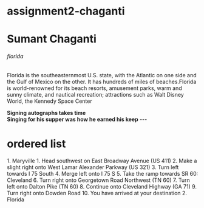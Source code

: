 # assignment2-chaganti
<h1>Sumant Chaganti</h1>
<h6>florida</h6>
<p>Florida is the southeasternmost U.S. state, with the Atlantic on one side and the Gulf of Mexico on the other. It has hundreds of miles of beaches.Florida is world-renowned for its beach resorts, amusement parks, warm and sunny climate, and nautical recreation; attractions such as Walt Disney World, the Kennedy Space Center</p>
<b>Signing autographs takes time</b><br>
<b>Singing for his supper was how he earned his keep</b>
---
<h1>ordered list</h1>
1. Maryville
  1. Head southwest on East Broadway Avenue (US 411)
  2. Make a slight right onto West Lamar Alexander Parkway (US 321)
  3. Turn left towards I 75 South
  4. Merge left onto I 75 S
  5. Take the ramp towards SR 60: Cleveland
  6. Turn right onto Georgetown Road Northwest (TN 60)
  7. Turn left onto Dalton Pike (TN 60)
  8. Continue onto Cleveland Highway (GA 71)
  9. Turn right onto Dowden Road
  10. You have arrived at your destination
  2. Florida